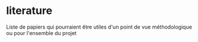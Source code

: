 # literature
Liste de papiers qui pourraient être utiles d'un point de vue méthodologique ou pour l'ensemble du projet
